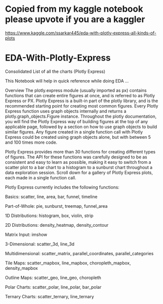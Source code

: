# Copied from my kaggle notebook please upvote if you are a kaggler
https://www.kaggle.com/ssarkar445/eda-with-plotly-express-all-kinds-of-plots

# EDA-With-Plotly-Express
Consolidated List of all the charts (Plotly Express)


This Notebook will help in quick reference while doing EDA ...

Overview The plotly.express module (usually imported as px) contains functions that can create entire figures at once, and is referred to as Plotly Express or PX. Plotly Express is a built-in part of the plotly library, and is the recommended starting point for creating most common figures. Every Plotly Express function uses graph objects internally and returns a plotly.graph_objects.Figure instance. Throughout the plotly documentation, you will find the Plotly Express way of building figures at the top of any applicable page, followed by a section on how to use graph objects to build similar figures. Any figure created in a single function call with Plotly Express could be created using graph objects alone, but with between 5 and 100 times more code.

Plotly Express provides more than 30 functions for creating different types of figures. The API for these functions was carefully designed to be as consistent and easy to learn as possible, making it easy to switch from a scatter plot to a bar chart to a histogram to a sunburst chart throughout a data exploration session. Scroll down for a gallery of Plotly Express plots, each made in a single function call.

Plotly Express currently includes the following functions:

Basics: scatter, line, area, bar, funnel, timeline

Part-of-Whole: pie, sunburst, treemap, funnel_area

1D Distributions: histogram, box, violin, strip

2D Distributions: density_heatmap, density_contour

Matrix Input: imshow

3-Dimensional: scatter_3d, line_3d

Multidimensional: scatter_matrix, parallel_coordinates, parallel_categories

Tile Maps: scatter_mapbox, line_mapbox, choropleth_mapbox, density_mapbox

Outline Maps: scatter_geo, line_geo, choropleth

Polar Charts: scatter_polar, line_polar, bar_polar

Ternary Charts: scatter_ternary, line_ternary
